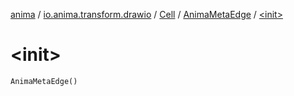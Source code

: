 [anima](../../../index.md) / [io.anima.transform.drawio](../../index.md) / [Cell](../index.md) / [AnimaMetaEdge](index.md) / [&lt;init&gt;](./-init-.md)

# &lt;init&gt;

`AnimaMetaEdge()`